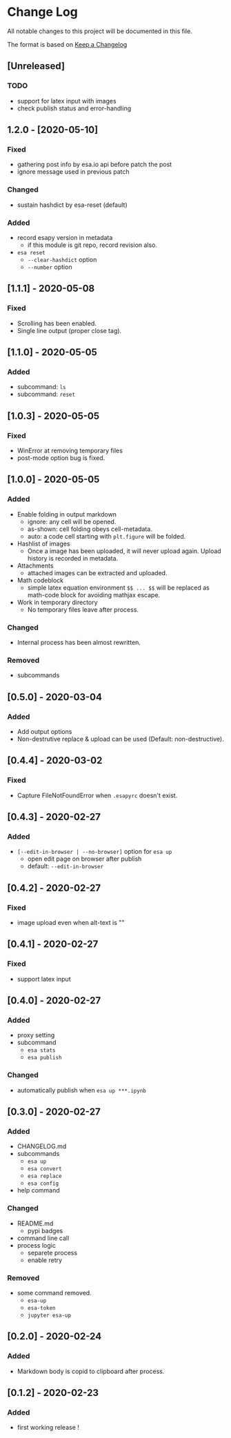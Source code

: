 # Change Log
All notable changes to this project will be documented in this file.

The format is based on [Keep a Changelog](http://keepachangelog.com/)

## [Unreleased]
### TODO
- support for latex input with images
- check publish status and error-handling

## 1.2.0 - [2020-05-10]
### Fixed
- gathering post info by esa.io api before patch the post
- ignore message used in previous patch

### Changed
- sustain hashdict by esa-reset (default)

### Added
- record esapy version in metadata
  - if this module is git repo, record revision also.
- `esa reset`
  - `--clear-hashdict` option
  - `--number` option

## [1.1.1] - 2020-05-08
### Fixed
- Scrolling has been enabled.
- Single line output (proper close tag).

## [1.1.0] - 2020-05-05
### Added
- subcommand: `ls`
- subcommand: `reset`

## [1.0.3] - 2020-05-05
### Fixed
- WinError at removing temporary files
- post-mode option bug is fixed.

## [1.0.0] - 2020-05-05
### Added
- Enable folding in output markdown
  - ignore: any cell will be opened.
  - as-shown: cell folding obeys cell-metadata.
  - auto: a code cell starting with `plt.figure` will be folded.
- Hashlist of images
  - Once a image has been uploaded, it will never upload again. Upload history is recorded in metadata.
- Attachments
  - attached images can be extracted and uploaded.
- Math codeblock
  - simple latex equation environment `$$ ... $$` will be replaced as math-code block for avoiding mathjax escape.
- Work in temporary directory
  - No temporary files leave after process.

### Changed
- Internal process has been almost rewritten.

### Removed
- subcommands

## [0.5.0] - 2020-03-04
### Added
- Add output options
- Non-destrutive replace & upload can be used (Default: non-destructive).

## [0.4.4] - 2020-03-02
### Fixed
- Capture FileNotFoundError when `.esapyrc` doesn't exist.

## [0.4.3] - 2020-02-27
### Added
- `[--edit-in-browser | --no-browser]` option for `esa up`
  - open edit page on browser after publish
  - default: `--edit-in-browser`

## [0.4.2] - 2020-02-27
### Fixed
- image upload even when alt-text is ""

## [0.4.1] - 2020-02-27
### Fixed
- support latex input

## [0.4.0] - 2020-02-27
### Added
- proxy setting
- subcommand
  - `esa stats`
  - `esa publish`

### Changed
- automatically publish when `esa up ***.ipynb`



## [0.3.0] - 2020-02-27
### Added
- CHANGELOG.md
- subcommands
  - `esa up`
  - `esa convert`
  - `esa replace`
  - `esa config`
- help command

### Changed
- README.md
  - pypi badges
- command line call
- process logic
  - separete process
  - enable retry


### Removed
- some command removed.
  - `esa-up`
  - `esa-token`
  - `jupyter esa-up`



## [0.2.0] - 2020-02-24
### Added
- Markdown body is copid to clipboard after process.



## [0.1.2] - 2020-02-23
### Added
- first working release !
